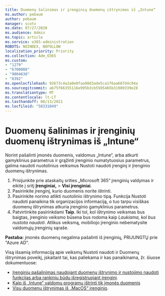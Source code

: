 ```yaml
---
title: Duomenų šalinimas ir įrenginių duomenų ištrynimas iš „Intune“
ms.author: pebaum
author: pebaum
manager: scotv
ms.date: 07/27/2020
ms.audience: Admin
ms.topic: article
ms.service: o365-administration
ROBOTS: NOINDEX, NOFOLLOW
localization_priority: Priority
ms.collection: Adm_O365
ms.custom:
- "1279"
- "6700008"
- "9004638"
- "8392"
ms.openlocfilehash: 92673c4a2a0e0faa98d3ade5ca1f6aa687d4c94a
ms.sourcegitcommit: ab75f66355116e995b3cb5505465b31989339e28
ms.translationtype: MT
ms.contentlocale: lt-LT
ms.lasthandoff: 08/13/2021
ms.locfileid: "58331049"
---
```

# <a name="removing-data-and-wiping-devices-from-intune"></a>Duomenų šalinimas ir įrenginių duomenų ištrynimas iš „Intune“

Norint pašalinti įmonės duomenis, valdomus „Intune“, arba atkurti gamyklinius parametrus ir grąžinti įrenginio numatytuosius parametrus, galima naudoti nuotolinius veiksmus Nustoti naudoti įrenginį ir Įrenginio duomenų ištrynimas.

1. Prisijunkite prie ataskaitų srities „Microsoft 365“ įrenginių valdymas ir eikite į sritį **Įrenginiai,** > **Visi įrenginiai**.
2. Pasirinkite įrenginį, kurio duomenis norite ištrinti.
3. Pasirinkite norimo atlikti nuotolinio ištrynimo tipą. Funkcija Nustoti naudoti panaikina tik organizacijos informaciją, o tuo tarpu visiškas duomenų ištrynimas atkuria įrenginio gamyklinius parametrus.
4. Patvirtinkite pasirinkdami **Taip**. Iki tol, kol ištrynimo veiksmas bus baigtas, įrenginio veiksmo būsena bus rodoma kaip *Laukiama, kol bus nustota naudoti*.
    Atlikus veiksmą, mobiliojo įrenginio nebematysite valdomųjų įrenginių sąraše.

**Pastaba:** įmonės duomenų negalima pašalinti iš įrenginių, PRIJUNGTŲ prie "Azure AD". 

Visą išsamią informaciją apie veiksmų Nustoti naudoti ir Duomenų ištrynimas poveikį, įskaitant tai, kas paliekama ir kas panaikinama, žr. šiuose dokumentuose:

- [Įrenginių pašalinimas naudojant duomenų ištrynimo ir nustojimo naudoti funkcijas arba rankiniu būdu išregistruojant įrenginį](https://docs.microsoft.com/mem/intune/remote-actions/devices-wipe).
- [Kaip iš „Intune“ valdomų programų ištrinti tik įmonės duomenis](https://docs.microsoft.com/mem/intune/apps/apps-selective-wipe)
- [Visų duomenų ištrynimas iš „MacOS“ įrenginio](https://docs.microsoft.com/mem/intune/remote-actions/device-erase).